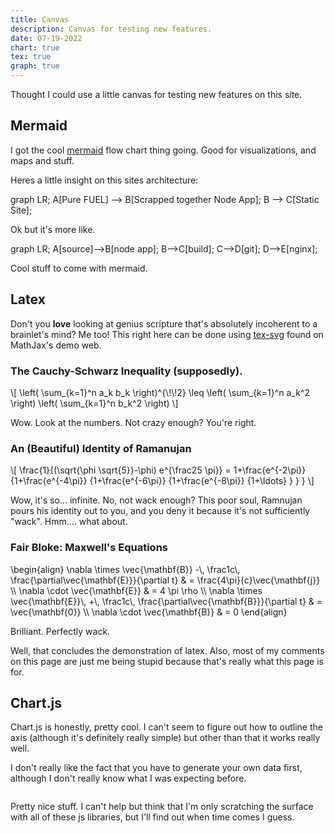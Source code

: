 ```yaml
---
title: Canvas
description: Canvas for testing new features.
date: 07-19-2022
chart: true
tex: true
graph: true
---
```


Thought I could use a little canvas for testing new features on this site.

## Mermaid

I got the cool [mermaid](https://mermaid-js.github.io/mermaid/#/) flow chart thing going. Good for visualizations, and maps and stuff. 

Heres a little insight on this sites architecture:

<div class="mermaid">
  graph LR;
	A[Pure FUEL] --> B[Scrapped together Node App];
  B --> C[Static Site];
</div>

Ok but it's more like.

<div class="mermaid">
    graph LR;
    A[source]-->B[node app];
    B-->C[build];
    C-->D[git];
    D-->E[nginx];
</div>

Cool stuff to come with mermaid.

## Latex

Don't you **love** looking at genius scripture that's absolutely incoherent to a brainlet's mind? Me too! This right here can be done using [tex-svg](https://mathjax.github.io/MathJax-demos-web/tex-svg.html.html) found on MathJax's demo web.

### The **Cauchy-Schwarz Inequality** (supposedly).

<p>\[
\left( \sum_{k=1}^n a_k b_k \right)^{\!\!2} \leq
 \left( \sum_{k=1}^n a_k^2 \right) \left( \sum_{k=1}^n b_k^2 \right)
\]</p>

Wow. Look at the numbers. Not crazy enough? You're right.

### An (Beautiful) Identity of Ramanujan

<p>\[ \frac{1}{(\sqrt{\phi \sqrt{5}}-\phi) e^{\frac25 \pi}} =
		 1+\frac{e^{-2\pi}} {1+\frac{e^{-4\pi}} {1+\frac{e^{-6\pi}}
			{1+\frac{e^{-8\pi}} {1+\ldots} } } }
\]</p>


Wow, it's so... infinite. No, not wack enough? This poor soul, Ramnujan pours his identity out to you, and you deny it because it's not sufficiently "wack". Hmm.... what about.

### Fair Bloke: Maxwell's Equations

<p>
\begin{align}
	\nabla \times \vec{\mathbf{B}} -\, \frac1c\, \frac{\partial\vec{\mathbf{E}}}{\partial t} &amp; = \frac{4\pi}{c}\vec{\mathbf{j}} \\
	\nabla \cdot \vec{\mathbf{E}} &amp; = 4 \pi \rho \\
	\nabla \times \vec{\mathbf{E}}\, +\, \frac1c\, \frac{\partial\vec{\mathbf{B}}}{\partial t} &amp; = \vec{\mathbf{0}} \\
	\nabla \cdot \vec{\mathbf{B}} &amp; = 0
\end{align}
</p>

Brilliant. Perfectly wack.

Well, that concludes the demonstration of latex. Also, most of my comments on this page are just me being stupid because that's really what this page is for.

## Chart.js

Chart.js is honestly, pretty cool. I can't seem to figure out how to outline the axis (although it's definitely really simple) but other than that it works really well.

I don't really like the fact that you have to generate your own data first, although I don't really know what I was expecting before.

<div style="display: flex; justify-content: center">
<canvas style="max-width: 50%" id="demo" class="chart-js"></canvas>
</div>

<script>
function genData(exp, l1, l2, step, desc) {
    var xd=[], yd=[];
    for (let x=l1; x <= l2; x+=step) {
        xd.push(x);
        yd.push(eval(exp));
    }
    return [xd, yd, desc];
}

[x, y, e] = genData("x**2", -4, 4, 0.25, "x^2 demo");


new Chart("demo", {
        type: "line",
        data: {
            labels: x,
            datasets: [{
                fill: false,
                pointRadius: 0,
                borderColor: "rgba(255,0,0, 0.5)",
                data: y,
            }]
        },
        options: {
            plugins: {
                legend: {
                    display: false,
                },
                title: {
                    text: e,
                    display: true,
                    fontSize: 16,
                }
            }
        }
    })

</script>

Pretty nice stuff. I can't help but think that I'm only scratching the surface with all of these js libraries, but I'll find out when time comes I guess.
